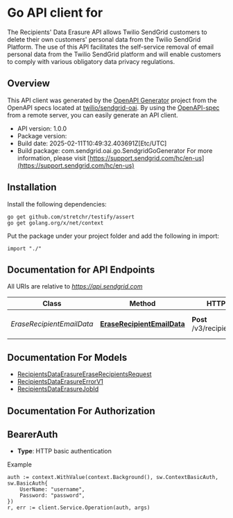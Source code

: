 # Go API client for 

The Recipients' Data Erasure API allows Twilio SendGrid customers to delete their own customers' personal data from the Twilio SendGrid Platform. The use of this API facilitates the self-service removal of email personal data from the Twilio SendGrid platform and will enable customers to comply with various obligatory data privacy regulations.

## Overview
This API client was generated by the [OpenAPI Generator](https://openapi-generator.tech) project from the OpenAPI specs located at [twilio/sendgrid-oai](https://github.com/twilio/sendgrid-oai/tree/main/spec).  By using the [OpenAPI-spec](https://www.openapis.org/) from a remote server, you can easily generate an API client.

- API version: 1.0.0
- Package version: 
- Build date: 2025-02-11T10:49:32.403691Z[Etc/UTC]
- Build package: com.sendgrid.oai.go.SendgridGoGenerator
For more information, please visit [https://support.sendgrid.com/hc/en-us](https://support.sendgrid.com/hc/en-us)

## Installation

Install the following dependencies:

```shell
go get github.com/stretchr/testify/assert
go get golang.org/x/net/context
```

Put the package under your project folder and add the following in import:

```golang
import "./"
```

## Documentation for API Endpoints

All URIs are relative to *https://api.sendgrid.com*

Class | Method | HTTP request | Description
------------ | ------------- | ------------- | -------------
*EraseRecipientEmailData* | [**EraseRecipientEmailData**](docs/EraseRecipientEmailData.md#eraserecipientemaildata) | **Post** /v3/recipients/erasejob | Erase recipients&#39; email data


## Documentation For Models

 - [RecipientsDataErasureEraseRecipientsRequest](RecipientsDataErasureEraseRecipientsRequest.md)
 - [RecipientsDataErasureErrorV1](RecipientsDataErasureErrorV1.md)
 - [RecipientsDataErasureJobId](RecipientsDataErasureJobId.md)


## Documentation For Authorization



## BearerAuth

- **Type**: HTTP basic authentication

Example

```golang
auth := context.WithValue(context.Background(), sw.ContextBasicAuth, sw.BasicAuth{
    UserName: "username",
    Password: "password",
})
r, err := client.Service.Operation(auth, args)
```

